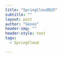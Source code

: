 ```yaml
---
title: "SpringCloud知识"
subtitle: ""
layout: post
author: "Geooo"
header-img: ""
header-style: text
tags:
  - SpringCloud
  
---
```


